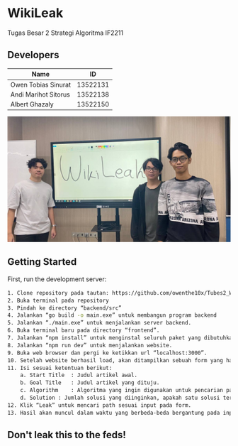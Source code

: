 # WikiLeak

Tugas Besar 2 Strategi Algoritma IF2211

## Developers

| Name                 | ID       |
| -------------------- | -------- |
| Owen Tobias Sinurat  | 13522131 |
| Andi Marihot Sitorus | 13522138 |
| Albert Ghazaly       | 13522150 |

![Developers Photo](doc/image.png?raw=true 'Title')

## Getting Started

First, run the development server:

```bash
1. Clone repository pada tautan: https://github.com/owenthe10x/Tubes2_WikiLeak
2. Buka terminal pada repository
3. Pindah ke directory “backend/src”
4. Jalankan “go build -o main.exe” untuk membangun program backend
5. Jalankan “./main.exe” untuk menjalankan server backend.
6. Buka terminal baru pada directory “frontend”.
7. Jalankan “npm install” untuk menginstal seluruh paket yang dibutuhkan.
8. Jalankan “npm run dev” untuk menjalankan website.
9. Buka web browser dan pergi ke ketikkan url “localhost:3000”.
10. Setelah website berhasil load, akan ditampilkan sebuah form yang harus diisi pengguna.
11. Isi sesuai ketentuan berikut:
    a. Start Title	: Judul artikel awal.
    b. Goal Title	: Judul artikel yang dituju.
    c. Algorithm	: Algoritma yang ingin digunakan untuk pencarian path, apakah IDS atau BFS.
    d. Solution	: Jumlah solusi yang diinginkan, apakah satu solusi tercepat atau semua solusi yang mungkin.
12. Klik “Leak” untuk mencari path sesuai input pada form.
13. Hasil akan muncul dalam waktu yang berbeda-beda bergantung pada input pada form.

```

## Don't leak this to the feds!
